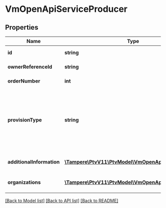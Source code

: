 # VmOpenApiServiceProducer

## Properties
Name | Type | Description | Notes
------------ | ------------- | ------------- | -------------
**id** | **string** | Gets or sets the identifier. | [optional] 
**ownerReferenceId** | **string** | Gets or sets the owner reference identifier. | [optional] 
**orderNumber** | **int** | The order of service voucher. | [optional] 
**provisionType** | **string** | Provision type, valid values for version 8 are SelfProducedServices, ProcuredServices or Other.  For older versions valid values are SelfProduced, PurchaseServices or Other. | 
**additionalInformation** | [**\Tampere\PtvV11\PtvModel\VmOpenApiLanguageItem[]**](VmOpenApiLanguageItem.md) | Localized list of additional information. (Max.Length: 150). | [optional] 
**organizations** | [**\Tampere\PtvV11\PtvModel\VmOpenApiItem[]**](VmOpenApiItem.md) | Gets or sets the organization information. | [optional] 

[[Back to Model list]](../../README.md#documentation-for-models) [[Back to API list]](../../README.md#documentation-for-api-endpoints) [[Back to README]](../../README.md)

